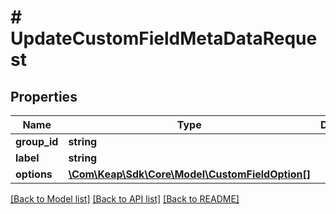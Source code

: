 # # UpdateCustomFieldMetaDataRequest

## Properties

Name | Type | Description | Notes
------------ | ------------- | ------------- | -------------
**group_id** | **string** |  | [optional]
**label** | **string** |  | [optional]
**options** | [**\Com\Keap\Sdk\Core\Model\CustomFieldOption[]**](CustomFieldOption.md) |  | [optional]

[[Back to Model list]](../../README.md#models) [[Back to API list]](../../README.md#endpoints) [[Back to README]](../../README.md)
